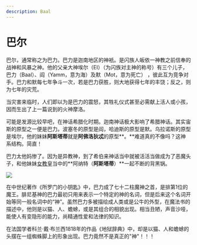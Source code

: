 ```yaml
---
description: Baal
---
```


# 巴尔

巴尔，通常称之为巴力。巴力是迦南地区的神衹。是闪族人皈依一神教之前信奉的战神和风暴之神。他的父亲大神埃尔（EI）（为闪族对主神的称号）有三个儿子，巴力（Baal）、阎（Yamm，意为海）及默（Mot，意为死亡） ，彼此互为竞争对手。巴力和默每七年争斗一次，若是巴力获胜，则大地获得七年的丰饶；反之，则为七年的灾荒。

当灾害来临时，人们即以为是巴力的震怒，其牲礼仪式甚至必需献上活人或小孩，因而生出了上一篇说到的火神摩洛。

可能是发源比较早吧，在神话希腊化时期。迦南神话极大影响了希腊神话。其实宙斯的原型之一便是巴力。波塞冬的原型是阎，哈迪斯的原型是默。乌拉诺斯的原型是埃尔，他的妹妹**阿斯塔蒂**就是**阿佛洛狄忒**的原型**。**难道真的不像吗？这神系结构。简直！

巴力太他妈惨了。因为是异教神，到了希伯来神话当中就被活活当做成为了恶魔头子，和他妹妹[女教皇](https://zhuanlan.zhihu.com/p/35478292)当中的**阿纳特（**阿斯塔蒂**）**一起不断的背黑锅。

![](https://pic1.zhimg.com/80/v2-1fbc375b69d8d66e3850028ecca8ad10_1440w.jpg)

在中世纪著作《所罗门的小钥匙》中，巴力成了七十二柱魔神之首，是排第1位的魔王。腓尼基神的巴力最初只用来表示一个特定的神的名词，但是后来这个名词开始等同一般名词中的“神”。虽然巴力多被描绘成人类或是公牛的外型，在魔法书的描述中，他则是以猫、人、蟾蜍，或是其组合的相貌出现。相当丑陋，声音沙哑，能使人有变隐形的能力，尚精通性爱和法律的知识。

在法国学者科兰·戴·布兰西1818年的作品《地狱辞典》中，却是以猫、人和蟾蜍的头摆在一组蜘蛛脚上的形象出现。巴力竟然不是真正的"神"！！！

